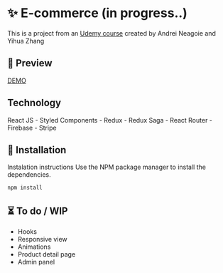 # ✨ E-commerce (in progress..)

This is a project from an [Udemy course](https://www.udemy.com/course/complete-react-developer-zero-to-mastery/?utm_source=adwords&utm_medium=udemyads&utm_campaign=WebDevelopment_v.PROF_la.EN_cc.ROW_ti.8322&utm_content=deal4584&utm_term=_._ag_80385735315_._ad_437497334061_._kw__._de_c_._dm__._pl__._ti_dsa-774930035449_._li_1000042_._pd__._&matchtype=b&gclid=Cj0KCQiAifz-BRDjARIsAEElyGJSc1z4b8zBeiXcr1FvxVfPTa9dnNV9Oa7jffjLRAaV-bYgtoaJwGcaAoA0EALw_wcB) created by Andrei Neagoie and Yihua Zhang

## 🎨 Preview

[DEMO](https://db-ecommerce-app.herokuapp.com/)

## Technology

React JS - Styled Components - Redux - Redux Saga - React Router - Firebase - Stripe

## 🚀 Installation

Instalation instructions
Use the NPM package manager to install the dependencies.

```bash
npm install
```

## ⏳ To do / WIP

- Hooks
- Responsive view
- Animations
- Product detail page
- Admin panel
